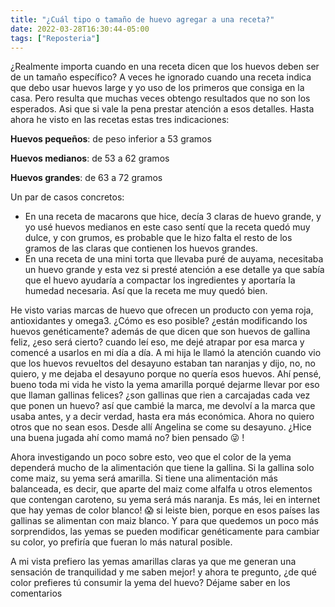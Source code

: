 ```yaml
---
title: "¿Cuál tipo o tamaño de huevo agregar a una receta?"
date: 2022-03-28T16:30:44-05:00
tags: ["Reposteria"]
---
```

¿Realmente importa cuando en una receta dicen que los huevos deben ser de un tamaño específico? A veces he ignorado cuando una receta indica que debo usar huevos large y yo uso de los primeros que consiga en la casa. Pero resulta que muchas veces obtengo resultados que no son los esperados. Asi que si vale la pena prestar atención a esos detalles. Hasta ahora he visto en las recetas estas tres indicaciones:

**Huevos pequeños**: de peso inferior a 53 gramos

**Huevos medianos**: de 53 a 62 gramos

**Huevos grandes**: de 63 a 72 gramos

Un par de casos concretos: 

- En una receta de macarons que hice, decía 3 claras de huevo grande, y yo usé huevos medianos en este caso sentí que la receta quedó muy dulce, y con grumos, es probable que le hizo falta el resto de los gramos de las claras que contienen los huevos grandes.
- En una receta de una mini torta que llevaba puré de auyama, necesitaba un huevo grande y esta vez si presté atención a ese detalle ya que sabía que el huevo ayudaría a compactar los ingredientes y aportaría la humedad necesaria. Así que la receta me muy quedó bien.

He visto varias marcas de huevo que ofrecen un producto con yema roja, antioxidantes y omega3. ¿Cómo es eso posible? ¿están modificando los huevos genéticamente? además de que dicen que son huevos de gallina feliz, ¿eso será cierto? cuando leí eso, me dejé atrapar por esa marca y comencé a usarlos en mi día a día. A mi hija le llamó la atención cuando vio que los huevos revueltos del desayuno estaban tan naranjas y dijo, no, no quiero, y me dejaba el desayuno porque no quería esos huevos. Ahí pensé, bueno toda mi vida he visto la yema amarilla porqué dejarme llevar por eso que llaman gallinas felices? ¿son gallinas que rien a carcajadas cada vez que ponen un huevo? así que cambié la marca, me devolví a la marca que usaba antes, y a decir verdad, hasta era más económica. Ahora no quiero otros que no sean esos. Desde allí Angelina se come su desayuno. ¿Hice una buena jugada ahí como mamá no? bien pensado 😜 !

Ahora investigando un poco sobre esto, veo que el color de la yema dependerá mucho de la alimentación que tiene la gallina. Si la gallina solo come maiz, su yema será amarilla. Si tiene una alimentación más balanceada, es decir, que aparte del maiz come alfalfa u otros elementos que contengan caroteno, su yema será más naranja. Es más, lei en internet que hay yemas de color blanco! 😱 si leiste bien, porque en esos países las gallinas se alimentan con maiz blanco. Y para que quedemos un poco más sorprendidos, las yemas se pueden modificar genéticamente para cambiar su color, yo prefiría que fueran lo más natural posible. 

A mi vista prefiero las yemas amarillas claras ya que me generan una sensación de tranquilidad y me saben mejor! y ahora te pregunto, ¿de qué color prefieres tú consumir la yema del huevo? Déjame saber en los comentarios
